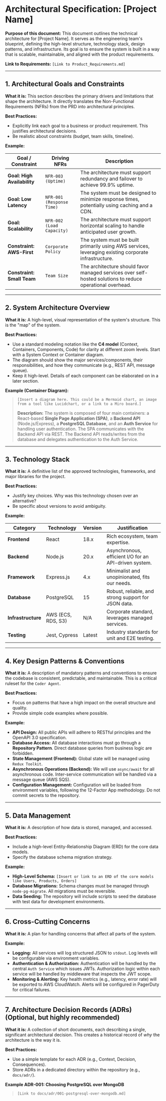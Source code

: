 # Architectural Specification: [Project Name]

**Purpose of this document:** This document outlines the technical architecture for [Project Name]. It serves as the engineering team's blueprint, defining the high-level structure, technology stack, design patterns, and infrastructure. Its goal is to ensure the system is built in a way that is scalable, maintainable, and aligned with the product requirements.

**Link to Requirements:** `[Link to Product_Requirements.md]`

---

## 1. Architectural Goals and Constraints

**What it is:** This section describes the primary drivers and limitations that shape the architecture. It directly translates the Non-Functional Requirements (NFRs) from the PRD into architectural principles.

**Best Practices:**

* Explicitly link each goal to a business or product requirement. This justifies architectural decisions.
* Be realistic about constraints (budget, team skills, timeline).

**Example:**

| Goal / Constraint              | Driving NFRs                               | Description                                                                                             |
| ------------------------------ | ------------------------------------------ | ------------------------------------------------------------------------------------------------------- |
| **Goal: High Availability**    | `NFR-003 (Uptime)`                         | The architecture must support redundancy and failover to achieve 99.9% uptime.                          |
| **Goal: Low Latency**          | `NFR-001 (Response Time)`                  | The system must be designed to minimize response times, potentially using caching and a CDN.            |
| **Goal: Scalability**          | `NFR-002 (Load Capacity)`                  | The architecture must support horizontal scaling to handle anticipated user growth.                    |
| **Constraint: AWS-First**      | `Corporate Policy`                         | The system must be built primarily using AWS services, leveraging existing corporate infrastructure.      |
| **Constraint: Small Team**     | `Team Size`                                | The architecture should favor managed services over self-hosted solutions to reduce operational overhead. |

---

## 2. System Architecture Overview

**What it is:** A high-level, visual representation of the system's structure. This is the "map" of the system.

**Best Practices:**

* Use a standard modeling notation like the **C4 model** (Context, Containers, Components, Code) for clarity at different zoom levels. Start with a System Context or Container diagram.
* The diagram should show the major services/components, their responsibilities, and how they communicate (e.g., REST API, message queue).
* Keep it high-level. Details of each component can be elaborated on in a later section.

**Example (Container Diagram):**
> `[Insert a diagram here. This could be a Mermaid chart, an image from a tool like Lucidchart, or a link to a Miro board.]`
>
> **Description:** The system is composed of four main containers: a React-based **Single Page Application (SPA)**, a **Backend API** (Node.js/Express), a **PostgreSQL Database**, and an **Auth Service** for handling user authentication. The SPA communicates with the Backend API via REST. The Backend API reads/writes from the database and delegates authentication to the Auth Service.

---

## 3. Technology Stack

**What it is:** A definitive list of the approved technologies, frameworks, and major libraries for the project.

**Best Practices:**

* Justify key choices. Why was this technology chosen over an alternative?
* Be specific about versions to avoid ambiguity.

**Example:**

| Category          | Technology         | Version | Justification                                         |
| ----------------- | ------------------ | ------- | ----------------------------------------------------- |
| **Frontend**      | React              | 18.x    | Rich ecosystem, team expertise.                       |
| **Backend**       | Node.js            | 20.x    | Asynchronous, efficient I/O for an API-driven system.  |
| **Framework**     | Express.js         | 4.x     | Minimalist and unopinionated, fits our needs.         |
| **Database**      | PostgreSQL         | 15      | Robust, reliable, and strong support for JSON data.   |
| **Infrastructure**| AWS (ECS, RDS, S3) | N/A     | Corporate standard, leverages managed services.       |
| **Testing**       | Jest, Cypress      | Latest  | Industry standards for unit and E2E testing.          |

---

## 4. Key Design Patterns & Conventions

**What it is:** A description of mandatory patterns and conventions to ensure the codebase is consistent, predictable, and maintainable. This is a critical ruleset for the `Coder Agent`.

**Best Practices:**

* Focus on patterns that have a high impact on the overall structure and quality.
* Provide simple code examples where possible.

**Example:**

* **API Design:** All public APIs will adhere to RESTful principles and the OpenAPI 3.0 specification.
* **Database Access:** All database interactions must go through a **Repository Pattern**. Direct database queries from business logic are forbidden.
* **State Management (Frontend):** Global state will be managed using `Redux Toolkit`.
* **Asynchronous Operations (Backend):** We will use `async/await` for all asynchronous code. Inter-service communication will be handled via a message queue (AWS SQS).
* **Configuration Management:** Configuration will be loaded from environment variables, following the 12-Factor App methodology. Do not commit secrets to the repository.

---

## 5. Data Management

**What it is:** A description of how data is stored, managed, and accessed.

**Best Practices:**

* Include a high-level Entity-Relationship Diagram (ERD) for the core data models.
* Specify the database schema migration strategy.

**Example:**

* **High-Level Schema:** `[Insert or link to an ERD of the core models like Users, Products, Orders]`
* **Database Migrations:** Schema changes must be managed through `node-pg-migrate`. All migrations must be reversible.
* **Data Seeding:** The repository will include scripts to seed the database with test data for development environments.

---

## 6. Cross-Cutting Concerns

**What it is:** A plan for handling concerns that affect all parts of the system.

**Example:**

* **Logging:** All services will log structured JSON to `stdout`. Log levels will be configurable via environment variables.
* **Authentication & Authorization:** Authentication will be handled by the central `Auth Service` which issues JWTs. Authorization logic within each service will be handled by middleware that inspects the JWT scope.
* **Monitoring & Alerting:** Key health metrics (e.g., latency, error rate) will be exported to AWS CloudWatch. Alerts will be configured in PagerDuty for critical failures.

---

## 7. Architecture Decision Records (ADRs) (Optional, but highly recommended)

**What it is:** A collection of short documents, each describing a single, significant architectural decision. This creates a historical record of *why* the architecture is the way it is.

**Best Practices:**

* Use a simple template for each ADR (e.g., Context, Decision, Consequences).
* Store ADRs in a dedicated directory within the repository (e.g., `docs/adr/`).

**Example ADR-001: Choosing PostgreSQL over MongoDB**
> `[Link to docs/adr/001-postgresql-over-mongodb.md]`
